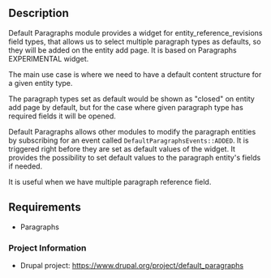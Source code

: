 ## Description
Default Paragraphs module provides a widget for entity_reference_revisions
field types, that allows us to select multiple paragraph types as defaults, so
they will be added on the entity add page. It is based on Paragraphs
EXPERIMENTAL widget.

The main use case is where we need to have a default content structure for a
given entity type.

The paragraph types set as default would be shown as "closed" on entity add
page by default, but for the case where given paragraph type has required
fields it will be opened.

Default Paragraphs allows other modules to modify the paragraph entities by
subscribing for an event called `DefaultParagraphsEvents::ADDED`. It is
triggered right before they are set as default values of the widget. It
provides the possibility to set default values to the paragraph entity's fields
if needed.

It is useful when we have multiple paragraph reference field.

## Requirements
* Paragraphs


### Project Information
* Drupal project: https://www.drupal.org/project/default_paragraphs
